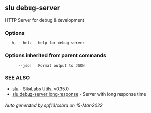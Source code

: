 ## slu debug-server

HTTP Server for debug & development

### Options

```
  -h, --help   help for debug-server
```

### Options inherited from parent commands

```
      --json   Format output to JSON
```

### SEE ALSO

* [slu](slu.md)	 - SikaLabs Utils, v0.35.0
* [slu debug-server long-response](slu_debug-server_long-response.md)	 - Server with long response time

###### Auto generated by spf13/cobra on 15-Mar-2022
